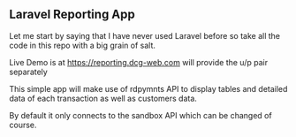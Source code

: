 ## Laravel Reporting App

Let me start by saying that I have never used Laravel before so take all the code in this repo with a big grain of salt.

Live Demo is at https://reporting.dcg-web.com will provide the u/p pair separately

This simple app will make use of rdpymnts API to display tables and detailed data of each transaction as well as customers data.

By default it only connects to the sandbox API which can be changed of course.
